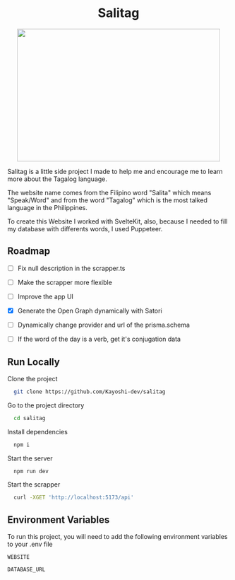 <h1 align="center">Salitag</h1>

<p align="center">
  <img width="460" height="300" src="https://freeimage.host/i/JoWMzWQ">
</p>

Salitag is a little side project I made to help me and encourage me to learn more about the Tagalog language.

The website name comes from the Filipino word "Salita" which means "Speak/Word" and from the word "Tagalog" which is the most talked language in the Philippines.

To create this Website I worked with SvelteKit, also, because I needed to fill my database with differents words, I used Puppeteer.

## Roadmap

- [ ] Fix null description in the scrapper.ts

- [ ] Make the scrapper more flexible

- [ ] Improve the app UI

- [x] Generate the Open Graph dynamically with Satori

- [ ] Dynamically change provider and url of the prisma.schema

- [ ] If the word of the day is a verb, get it's conjugation data

## Run Locally

Clone the project

```bash
  git clone https://github.com/Kayoshi-dev/salitag
```

Go to the project directory

```bash
  cd salitag
```

Install dependencies

```bash
  npm i
```

Start the server

```bash
  npm run dev
```

Start the scrapper

```bash
  curl -XGET 'http://localhost:5173/api'
```

## Environment Variables

To run this project, you will need to add the following environment variables to your .env file

`WEBSITE`

`DATABASE_URL`
